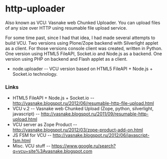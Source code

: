 http-uploader
=============

Also known as VCU: Vasnake web Chunked Uploader.
You can upload files of any size over HTTP using resumable file upload service.

For some time past, since I had that idea, I had made several attempts to build VCU.
Two versions using Plone/Zope backend with Silverlight applet as a client.
For those versions console client was created, written in Python.
One version using HTML5 FileAPI, Socket.io and Node.js as a backend.
One version using PHP on backend and Flash applet as a client.

* node.uploader -- VCU version based on HTML5 FileAPI + Node.js + Socket.io technology.

### Links

* HTML5 FileAPI + Node.js + Socket.io -- http://vasnake.blogspot.ru/2012/06/resumable-http-file-upload.html
* VCU v.2 -- Vasnake web Chunked Upload (Zope, python, silverlight, javascript) -- http://vasnake.blogspot.ru/2011/09/resumable-http-upload.html
* VCU server as Zope Product -- http://vasnake.blogspot.ru/2012/03/zope-product-add-on.html
* JS FSM for VCU -- http://vasnake.blogspot.ru/2012/06/javascript-fsm.html
* Misc. VCU stuff -- https://www.google.ru/search?q=vcu+site%3Avasnake.blogspot.com
